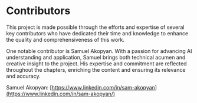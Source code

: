 # Contributors

This project is made possible through the efforts and expertise of several key contributors who have dedicated their time and knowledge to enhance the quality and comprehensiveness of this work.

One notable contributor is Samuel Akopyan. With a passion for advancing AI understanding and application, Samuel brings both technical acumen and creative insight to the project. His expertise and commitment are reflected throughout the chapters, enriching the content and ensuring its relevance and accuracy.

Samuel Akopyan: [https://www.linkedin.com/in/sam-akopyan](https://www.linkedin.com/in/sam-akopyan/)
